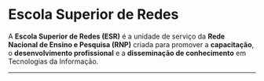 # Escola Superior de Redes
A **Escola Superior de Redes (ESR)** é a unidade de serviço da **Rede Nacional de Ensino e Pesquisa (RNP)** criada para promover a **capacitação**, o **desenvolvimento profissional** e a **disseminação de conhecimento** em Tecnologias da Informação.

---
